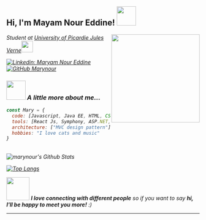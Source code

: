 <h2> Hi, I'm Mayam Nour Eddine! <img src="https://media.giphy.com/media/mGcNjsfWAjY5AEZNw6/giphy.gif" width="50"></h2>
<img align='right' src="https://img.freepik.com/free-vector/cute-girl-working-computer-cartoon-vector-icon-illustration-people-technology-icon-concept-isolated-premium-vector-flat-cartoon-style_138676-1444.jpg" width="230">
<p><em>Student at <a href="https://www.u-picardie.fr/universite-de-picardie-jules-verne-290591.kjsp">University of Picardie Jules Verne</a><img src="https://media.giphy.com/media/fYSnHlufseco8Fh93Z/giphy.gif" width="30"></br>

[![Linkedin: Maryam Nour Eddine](https://img.shields.io/badge/-Maryam-blue?style=flat-square&logo=Linkedin&logoColor=white&link=https://www.linkedin.com/in/maryam-nour-eddine-749450202/)](https://www.linkedin.com/in/maryam-nour-eddine-749450202/)
[![GitHub Marynour](https://img.shields.io/github/followers/thaiane?label=follow&style=social)](https://github.com/marynour)


### <img src="https://media.giphy.com/media/VgCDAzcKvsR6OM0uWg/giphy.gif" width="50"> A little more about me...  

```javascript
const Mary = {
  code: [Javascript, Java EE, HTML, CSS, PHP, Python, Java, XML,SQL],
  tools: [React Js, Symphony, ASP.NET, MERISE, UML, Tensorflow, Pandas],
  architecture: ["MVC design pattern"],
  hobbies: "I love cats and music"
}
```
 </br>
 
<img align="center" src="https://github-readme-stats.vercel.app/api?username=marynour&include_all_commits=true&count_private=true&show_icons=true&line_height=20&title_color=7A7ADB&icon_color=2234AE&text_color=D3D3D3&bg_color=0,000000,130F40" alt="marynour's Github Stats">

</br>

[![Top Langs](https://github-readme-stats.vercel.app/api/top-langs/?username=marynour&layout=compact&text_color=daf7dc&bg_color=151515)](https://github.com/marynour/github-readme-stats)
</br>

<img src="https://media.giphy.com/media/LnQjpWaON8nhr21vNW/giphy.gif" width="60"> <em><b>I love connecting with different people</b> so if you want to say <b>hi, I'll be happy to meet you more!</b> :)</em>

---
